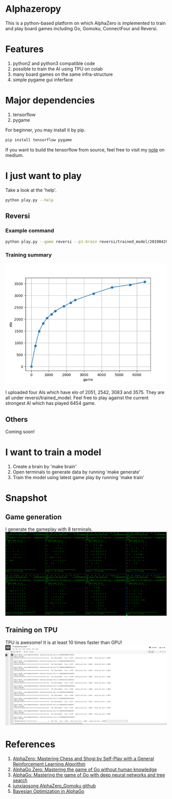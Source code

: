 # Alphazeropy
This is a python-based platform on which AlphaZero is implemented to train and play board games including Go, Gomoku, ConnectFour and Reversi.

# Features
1. python2 and python3 compatible code
1. possible to train the AI using TPU on colab
1. many board games on the same infra-structure
1. simple pygame gui inferface

# Major dependencies
1. tensorflow
1. pygame

For beginner, you may install it by pip.

```bash
pip install tensorflow pygame
```

If you want to build the tensorflow from source, feel free to visit my [note](https://medium.com/%E9%96%92%E4%BA%BA%E6%97%A5%E8%A8%98/build-tensorflow-2-0-from-source-with-gpu-and-tensorrt-supports-on-ubuntu-18-04-ce6e2edc31c) on medium.

# I just want to play

Take a look at the 'help'.

```bash
python play.py --help
```

## Reversi

### Example command
```bash
python play.py --game reversi --p1-brain reversi/trained_model/201904290601_reversi_board_8_8_res_blocks_10_filters_48
```

### Training summary
![](reversi/figs/elo_vs_game.png)

I uploaded four AIs which have elo of 2051, 2542, 3083 and 3575.
They are all under reversi/trained_model.
Feel free to play against the current strongest AI which has played 6454 game.

## Others
Coming soon!

# I want to train a model
1. Create a brain by 'make brain'
1. Open terminals to generate data by running 'make generate'
1. Train the model using latest game play by running 'make train'

# Snapshot

## Game generation
I generate the gameplay with 8 terminals.
![](reversi/figs/snap_selfplaying.png)

## Training on TPU
TPU is awesome! It is at least 10 times faster than GPU!
![](reversi/figs/snap_finaltraining.png)

# References
1. [AlphaZero: Mastering Chess and Shogi by Self-Play with a General Reinforcement Learning Algorithm](https://arxiv.org/abs/1712.01815)
1. [AlphaGo Zero: Mastering the game of Go without human knowledge](https://www.nature.com/articles/nature24270.epdf?author_access_token=VJXbVjaSHxFoctQQ4p2k4tRgN0jAjWel9jnR3ZoTv0PVW4gB86EEpGqTRDtpIz-2rmo8-KG06gqVobU5NSCFeHILHcVFUeMsbvwS-lxjqQGg98faovwjxeTUgZAUMnRQ)
1. [AlphaGo: Mastering the game of Go with deep neural networks and tree search](https://storage.googleapis.com/deepmind-media/alphago/AlphaGoNaturePaper.pdf)
1. [junxiaosong AlphaZero_Gomoku github](https://github.com/junxiaosong/AlphaZero_Gomoku/)
1. [Bayesian Optimization in AlphaGo](https://arxiv.org/abs/1812.06855)

